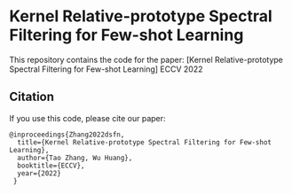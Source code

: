 # Kernel Relative-prototype Spectral Filtering for Few-shot Learning

This repository contains the code for the paper: [Kernel Relative-prototype Spectral Filtering for Few-shot Learning]
ECCV 2022

## Citation
If you use this code, please cite our paper:

```
@inproceedings{Zhang2022dsfn,
  title={Kernel Relative-prototype Spectral Filtering for Few-shot Learning},
  author={Tao Zhang, Wu Huang},
  booktitle={ECCV},
  year={2022}
 }
 ```
